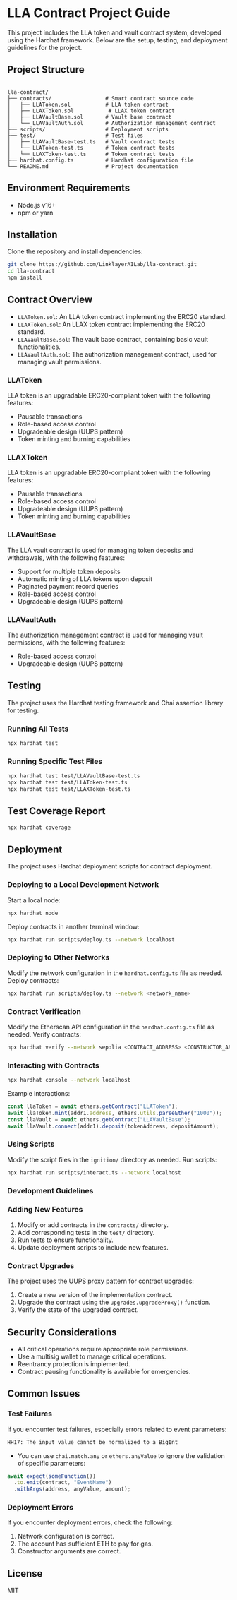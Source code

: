 # LLA Contract Project Guide

This project includes the LLA token and vault contract system, developed using the Hardhat framework. Below are the setup, testing, and deployment guidelines for the project.

## Project Structure
```plaintext

lla-contract/
├── contracts/                 # Smart contract source code
│   ├── LLAToken.sol           # LLA token contract
│   ├── LLAXToken.sol           # LLAX token contract
│   ├── LLAVaultBase.sol       # Vault base contract
│   └── LLAVaultAuth.sol       # Authorization management contract
├── scripts/                   # Deployment scripts
├── test/                      # Test files
│   ├── LLAVaultBase-test.ts   # Vault contract tests
│   └── LLAToken-test.ts       # Token contract tests
│   └── LLAXToken-test.ts      # Token contract tests
├── hardhat.config.ts          # Hardhat configuration file
└── README.md                  # Project documentation

```



## Environment Requirements

- Node.js v16+
- npm or yarn

## Installation

Clone the repository and install dependencies:

```bash
git clone https://github.com/LinklayerAILab/lla-contract.git
cd lla-contract
npm install
```

## Contract Overview

- `LLAToken.sol`: An LLA token contract implementing the ERC20 standard.
- `LLAXToken.sol`: An LLAX token contract implementing the ERC20 standard.
- `LLAVaultBase.sol`: The vault base contract, containing basic vault functionalities.
- `LLAVaultAuth.sol`: The authorization management contract, used for managing vault permissions.

### LLAToken

LLA token is an upgradable ERC20-compliant token with the following features:

- Pausable transactions
- Role-based access control
- Upgradeable design (UUPS pattern)
- Token minting and burning capabilities

### LLAXToken

LLA token is an upgradable ERC20-compliant token with the following features:

- Pausable transactions
- Role-based access control
- Upgradeable design (UUPS pattern)
- Token minting and burning capabilities

### LLAVaultBase

The LLA vault contract is used for managing token deposits and withdrawals, with the following features:

- Support for multiple token deposits
- Automatic minting of LLA tokens upon deposit
- Paginated payment record queries
- Role-based access control
- Upgradeable design (UUPS pattern)

### LLAVaultAuth

The authorization management contract is used for managing vault permissions, with the following features:

- Role-based access control
- Upgradeable design (UUPS pattern)

## Testing

The project uses the Hardhat testing framework and Chai assertion library for testing.

### Running All Tests

```bash
npx hardhat test
```

### Running Specific Test Files

```bash
npx hardhat test test/LLAVaultBase-test.ts
npx hardhat test test/LLAToken-test.ts
npx hardhat test test/LLAXToken-test.ts
```

## Test Coverage Report

```bash
npx hardhat coverage
```

## Deployment

The project uses Hardhat deployment scripts for contract deployment.

### Deploying to a Local Development Network

Start a local node:

```bash
npx hardhat node
```

Deploy contracts in another terminal window:

```bash
npx hardhat run scripts/deploy.ts --network localhost
```

### Deploying to Other Networks

Modify the network configuration in the `hardhat.config.ts` file as needed.
Deploy contracts:

```bash
npx hardhat run scripts/deploy.ts --network <network_name>
```

### Contract Verification

Modify the Etherscan API configuration in the `hardhat.config.ts` file as needed.
Verify contracts:

```bash
npx hardhat verify --network sepolia <CONTRACT_ADDRESS> <CONSTRUCTOR_ARGS>
```

### Interacting with Contracts

```bash
npx hardhat console --network localhost
```

Example interactions:

```javascript
const llaToken = await ethers.getContract("LLAToken");
await llaToken.mint(addr1.address, ethers.utils.parseEther("1000"));
const llaVault = await ethers.getContract("LLAVaultBase");
await llaVault.connect(addr1).deposit(tokenAddress, depositAmount);
```

### Using Scripts

Modify the script files in the `ignition/` directory as needed.
Run scripts:

```bash
npx hardhat run scripts/interact.ts --network localhost
```

### Development Guidelines

### Adding New Features

1. Modify or add contracts in the `contracts/` directory.
2. Add corresponding tests in the `test/` directory.
3. Run tests to ensure functionality.
4. Update deployment scripts to include new features.

### Contract Upgrades

The project uses the UUPS proxy pattern for contract upgrades:

1. Create a new version of the implementation contract.
2. Upgrade the contract using the `upgrades.upgradeProxy()` function.
3. Verify the state of the upgraded contract.

## Security Considerations

- All critical operations require appropriate role permissions.
- Use a multisig wallet to manage critical operations.
- Reentrancy protection is implemented.
- Contract pausing functionality is available for emergencies.

## Common Issues

### Test Failures

If you encounter test failures, especially errors related to event parameters:

```bash
HH17: The input value cannot be normalized to a BigInt
```

- You can use `chai.match.any` or `ethers.anyValue` to ignore the validation of specific parameters:

```typescript
await expect(someFunction())
  .to.emit(contract, "EventName")
  .withArgs(address, anyValue, amount);
```

### Deployment Errors

If you encounter deployment errors, check the following:

1. Network configuration is correct.
2. The account has sufficient ETH to pay for gas.
3. Constructor arguments are correct.

## License

MIT